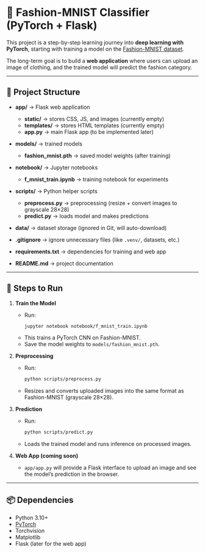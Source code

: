 # 👗 Fashion-MNIST Classifier (PyTorch + Flask)

This project is a step-by-step learning journey into **deep learning with PyTorch**, starting with training a model on the [Fashion-MNIST dataset](https://github.com/zalandoresearch/fashion-mnist).  

The long-term goal is to build a **web application** where users can upload an image of clothing, and the trained model will predict the fashion category.

---
## 📂 Project Structure

- **app/** → Flask web application  
  - **static/** → stores CSS, JS, and images (currently empty)  
  - **templates/** → stores HTML templates (currently empty)  
  - **app.py** → main Flask app (to be implemented later)  

- **models/** → trained models  
  - **fashion_mnist.pth** → saved model weights (after training)  

- **notebook/** → Jupyter notebooks  
  - **f_mnist_train.ipynb** → training notebook for experiments  

- **scripts/** → Python helper scripts  
  - **preprocess.py** → preprocessing (resize + convert images to grayscale 28×28)  
  - **predict.py** → loads model and makes predictions  

- **data/** → dataset storage (ignored in Git, will auto-download)  

- **.gitignore** → ignore unnecessary files (like `.venv/`, datasets, etc.)  
- **requirements.txt** → dependencies for training and web app  
- **README.md** → project documentation  




---

## 🚀 Steps to Run

1. **Train the Model**
   - Run:  
     ```bash
     jupyter notebook notebook/f_mnist_train.ipynb
     ```
   - This trains a PyTorch CNN on Fashion-MNIST.
   - Save the model weights to `models/fashion_mnist.pth`.

2. **Preprocessing**
   - Run:
     ```bash
     python scripts/preprocess.py
     ```
   - Resizes and converts uploaded images into the same format as Fashion-MNIST (grayscale 28×28).  

3. **Prediction**
   - Run:
     ```bash
     python scripts/predict.py
     ```
   - Loads the trained model and runs inference on processed images.  

4. **Web App (coming soon)**
   - `app/app.py` will provide a Flask interface to upload an image and see the model’s prediction in the browser.

---

## 📦 Dependencies

- Python 3.10+
- [PyTorch](https://pytorch.org/)
- Torchvision
- Matplotlib
- Flask (later for the web app)

